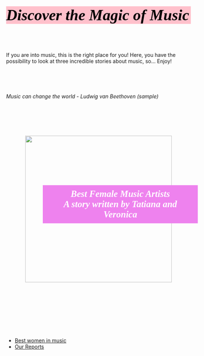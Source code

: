 <html>
<head>
<style>
h1 {
  color: black; 
  font-family: Times new Roman;
  font-size: 300%;
  font-style: italic;
  background-color: pink;
  text-align: center

}


p {
  color: black;
  font-family: Times News Romans;
  font-size: 170%;
  text-align: center
 

}

cite {
  color: black; 
  font-style: Italic; 
  text-align: center;
  font-weight: bold; 
  font-size:70%


</style>

</head>
<body>

<br>

<h1>Discover the Magic of Music</h1>
<br>
<br>

<p>If you are into music, this is the right place for you! Here, you have the possibility to look at three incredible stories about music, so... Enjoy!</p>

<br>
<br>
<br>

<p><cite> Music can change the world -  Ludwig van Beethoven (sample) </cite>

<br>




<html>
<head>

<style>
.text-overlay {
    position: relative;   
    width: 100%;  
}
h4 {
    position: absolute;
    color: white;
    font: bold 25px Georgia;
    padding:10px;       
    top: 100px;
    left: 100px;
    right: 100px;
    width: 80%;
    font-style: italic;
    background-color: violet 
}

</style>

<stile>


</stile>


<br>
<br>
<br>
<br>
<br>


<div align="center">
<div class="text-overlay">
<img src="https://i.pinimg.com/564x/bc/98/18/bc98186d61994d87392f0e8fd4465fb3.jpg" weight="400" height="400"/>



<h4>Best Female Music Artists<br/> A story written by Tatiana and Veronica</h4>
</div>
</div>



<br>
<br>
<br>
<br>
<br>
<br>
<br>
<br>

</head>

</html>

<ul>
  <li><a href="https://veronicacopparoni.github.io/Best-women-in-music">Best women in music</a></li>
  <li><a href="https://veronicacopparoni.github.io/Reports">Our Reports</a></li>
</ul>

